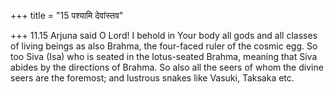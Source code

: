 +++
title = "15 पश्यामि देवांस्तव"

+++
11.15 Arjuna said O Lord! I behold in Your body all gods and all classes
of living beings as also Brahma, the four-faced ruler of the cosmic egg.
So too Siva (Isa) who is seated in the lotus-seated Brahma, meaning that
Siva abides by the directions of Brahma. So also all the seers of whom
the divine seers are the foremost; and lustrous snakes like Vasuki,
Taksaka etc.
